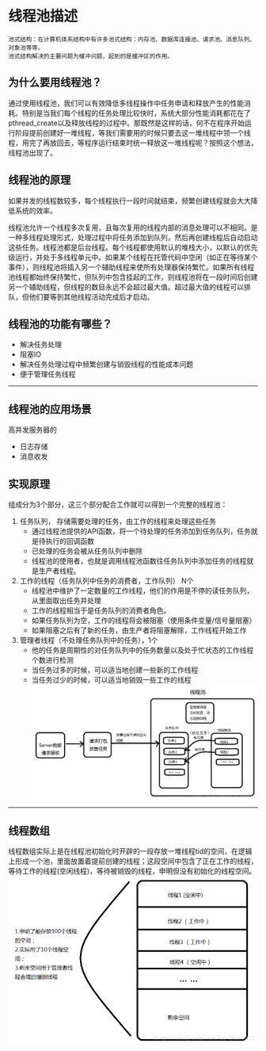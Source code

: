 # 线程池描述
    池式结构：在计算机体系结构中有许多池式结构：内存池、数据库连接池、请求池、消息队列、对象池等等。
    池式结构解决的主要问题为缓冲问题，起到的是缓冲区的作用。

## 为什么要用线程池？
通过使用线程池，我们可以有效降低多线程操作中任务申请和释放产生的性能消耗。特别是当我们每个线程的任务处理比较快时，系统大部分性能消耗都花在了pthread_create以及释放线程的过程中。那既然是这样的话，何不在程序开始运行阶段提前创建好一堆线程，等我们需要用的时候只要去这一堆线程中领一个线程，用完了再放回去，等程序运行结束时统一释放这一堆线程呢？按照这个想法，线程池出现了。

## 线程池的原理 
如果并发的线程数较多，每个线程执行一段时间就结束，频繁创建线程就会大大降低系统的效率。

线程池允许一个线程多次复用，且每次复用的线程内部的消息处理可以不相同。是一种多线程处理形式，处理过程中将任务添加到队列，然后再创建线程后自动启动这些任务。线程池都是后台线程。每个线程都使用默认的堆栈大小，以默认的优先级运行，并处于多线程单元中。如果某个线程在托管代码中空闲（如正在等待某个事件），则线程池将插入另一个辅助线程来使所有处理器保持繁忙。如果所有线程池线程都始终保持繁忙，但队列中包含挂起的工作，则线程池将在一段时间后创建另一个辅助线程，但线程的数目永远不会超过最大值。超过最大值的线程可以排队，但他们要等到其他线程活动完成后才启动。

## 线程池的功能有哪些？
- 解决任务处理
- 阻塞IO
- 解决任务处理过程中频繁创建与销毁线程的性能成本问题
- 便于管理任务线程

---
## 线程池的应用场景
高并发服务器的
- 日志存储
- 消息收发

##  实现原理
组成分为3个部分，这三个部分配合工作就可以得到一个完整的线程池：

1. 任务队列， 存储需要处理的任务，由工作的线程来处理这些任务
   - 通过线程池提供的API函数，将一个待处理的任务添加到任务队列，任务就是待执行的回调函数
   - 已处理的任务会被从任务队列中删除
   - 线程池的使用者，也就是调用线程池函数往任务队列中添加任务的线程就是生产者线程。
2. 工作的线程（任务队列中任务的消费者，工作队列） N个
    - 线程池中维护了一定数量的工作线程，他们的作用是不停的读任务队列，从里面取出任务并处理
    - 工作的线程相当于是任务队列的消费者角色。
    - 如果任务队列为空，工作的线程将会被阻塞（使用条件变量/信号量阻塞）
    - 如果阻塞之后有了新的任务，由生产者将阻塞解除，工作线程开始工作
3. 管理者线程（不处理任务队列中的任务），1个
    - 他的任务是周期性的对任务队列中的任务数量以及处于忙状态的工作线程个数进行检测
    - 当任务过多的时候，可以适当地创建一些新的工作线程
    - 当任务过少的时候，可以适当地销毁一些工作的线程
![Alt text](image-1.png)

---

## 线程数组
线程数组实际上是在线程池初始化时开辟的一段存放一堆线程tid的空间，在逻辑上形成一个池，里面放置着提前创建的线程；这段空间中包含了正在工作的线程，等待工作的线程(空闲线程)，等待被销毁的线程，申明但没有初始化的线程空间。
![Alt text](image.png)